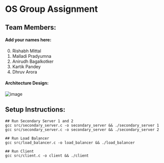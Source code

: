 # OS Group Assignment

## Team Members:

#### Add your names here:
0. Rishabh Mittal
1. Malladi Pradyumna
2. Anirudh Bagalkotker
3. Kartik Pandey
4. Dhruv Arora
#### Architecture Design:
![image](https://github.com/MSSRPRAD/Graph_Database/assets/97427342/b0733790-8795-4074-9c0a-befb35d47418)

## Setup Instructions:

```
## Run Secondary Server 1 and 2
gcc src/secondary_server.c -o secondary_server && ./secondary_server 1
gcc src/secondary_server.c -o secondary_server && ./secondary_server 2

## Run Load Balancer
gcc src/load_balancer.c -o load_balancer && ./load_balancer

## Run Client
gcc src/client.c -o client && ./client
```
